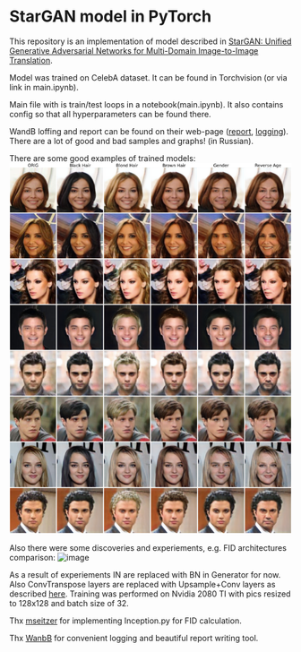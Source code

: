 # StarGAN model in PyTorch

This repository is an implementation of model described in [StarGAN: Unified Generative Adversarial Networks for Multi-Domain Image-to-Image Translation](https://arxiv.org/pdf/1711.09020v3.pdf). 

Model was trained on CelebA dataset. It can be found in Torchvision (or via link in main.ipynb).

Main file with is train/test loops in a notebook(main.ipynb). It also contains config so that all hyperparameters can be found there.

WandB loffing and report can be found on their web-page ([report](https://wandb.ai/kirili4ik/dgm-ht2/reports/-2-DGM-StarGan---Vmlldzo1MjE1NTk), [logging](https://wandb.ai/kirili4ik/dgm-ht2?workspace=user-kirili4ik)). There are a lot of good and bad samples and graphs! (in Russian).

There are some good examples of trained models:
![alt text](https://github.com/Kirili4ik/StarGAN/blob/main/samples_base.png "samples")

Also there were some discoveries and experiements, e.g. FID architectures comparison:
![image](https://user-images.githubusercontent.com/30757466/110873817-a279a400-82e3-11eb-890c-e1bab8991086.png)

As a result of experiements IN are replaced with BN in Generator for now. Also ConvTranspose layers are replaced with Upsample+Conv layers as described [here](https://distill.pub/2016/deconv-checkerboard/). Training was performed on Nvidia 2080 TI with pics resized to 128x128 and batch size of 32.

Thx [mseitzer](https://github.com/mseitzer/pytorch-fid) for implementing Inception.py for FID calculation.

Thx [WanbB](https://wandb.ai/) for convenient logging and beautiful report writing tool.
